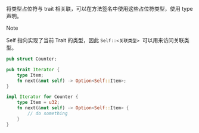 将类型占位符与 trait​ 相关联，可以在方法签名中使用这些占位符类型，使用 type​ 声明。

> [!note]
> ​Self​​ 指向实现了当前 Trait 的类型，因此 `Self::<关联类型>` ​​ 可以用来访问关联类型。

```rust
pub struct Counter;

pub trait Iterator {
    type Item;
    fn next(&mut self) -> Option<Self::Item>;
}

impl Iterator for Counter {
    type Item = u32;
    fn next(&mut self) -> Option<Self::Item> {
        // do something
    }
}
```
